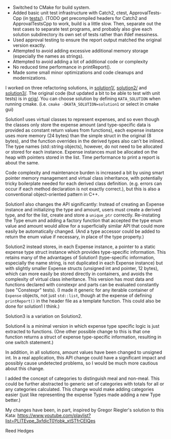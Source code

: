 
* Switched to CMake for build system.
* Added basic unit test infrastructure with Catch2, ctest, ApprovalTests-Cpp (in [tests/](tests/)). (TODO get precompiled headers for Catch2 and ApprovalTestsCpp to work, build is a little slow.  Then, separate out the test cases to separate test programs, and probably also give each solution subdirectory its own set of tests rather than ifdef messiness.
* Used approval testing to ensure the report output matched the original version exactly.
* Attempted to avoid adding excessive additional memory storage (especially the names as strings).
* Attempted to avoid adding a lot of additional code or complexity
* No reduced time performance in printReport().
* Made some small minor optimizations and code cleanups and modernizations.

I worked on three refactoring solutions, in [solution1/](solution1/), [solution2/](solution2/) and [solution3/](solution3).  The original code (but updated a bit to be able to test with unit tests) is in [orig/](orig/).   You can choose solution by defining `KATA_SOLUTION` when running cmake.  (i.e.  `cmake -DKATA_SOLUTION=solution1` or select in cmake gui)

Solution1 uses virtual classes to represent expenses, and so even though the classes only store the expense amount (and type-specific data is provided as constant return values from functions), each expense instance uses more memory (24 bytes) than the simple struct in the original (8 bytes), and the function overrides in the derived types also can't be inlined.  The type names (std::string objects), however, do not need to be allocated or stored for each instance.  Expense instances must be allocated on the heap with pointers stored in the list.  Time performance to print a report is about the same. 

Code complexity and maintenance burden is increased a bit by using smart pointer memory management and virtual class inheritance, with potentially tricky boilerplate needed for each derived class definition.  (e.g. errors can occur if each method declaration is not exactly correct.), but this is also a conventional object-oriented pattern in C++.

Solution1 also changes the API significantly: Instead of creating an Expense instance and initializing the type and amount, users must create a derived type, and for the list, create and store a `unique_ptr` correctly. Re-instating the Type enum and adding a factory function that accepted the type enum value and amount would allow for a superficially similar API that could more easily be automatically changed. (And a type accessor could be added to return the enum value if necessary, in place of the type property.) 

Solution2 instead stores, in each Expense instance, a pointer to a static expense type struct instance which provides type-specific information. This retains many of the advantages of Solution1 (type-specific information, especially the name string, is not duplicated in each Expense instance) but with slightly smaller Expense structs (unsigned int and pointer, 12 bytes), which can more easily be stored directly in containers, and avoids the complexity of virtual class inheritance.  This version has most data and functions declared with constexpr and parts can be evaluated constantly (see "Constexpr" tests).   (I made it generic for any iterable container of `Expense` objects, not just `std::list`, though  at the expense of defining `printReport()` in the header file as a template function. This could also be done for solution1 I think.) 

Solution3 is a variation on Solution2. 

Solution4 is a minimal version in which expense type specific logic is just extracted to functions.  (One other possible change to this is that one function returns a struct of expense type-specific information, resulting in one switch statement.)

In addition, in all solutions, amount values have been changed to unsigned int.  In a real application, this API change could have a significant impact and possibly cause undetected problems, so I would be much more cautious about this change.

I added the concept of categories to distinguish meal and non-meal.  This could be further abstracted to generic set of categories with totals for all or any categories calculated. This change would make adding categories easier (just like representing the expense Types made adding a new Type better.)

My changes have been, in part, inspired by Gregor Riegler's solution to this Kata: <https://www.youtube.com/playlist?list=PLITEvpe_3xfdicT0Yobk_xtSTfrCElQes>

Reed Hedges

